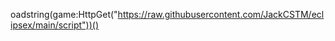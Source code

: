 
oadstring(game:HttpGet("https://raw.githubusercontent.com/JackCSTM/eclipsex/main/script"))()
<!---
onlybluelock/onlybluelock is a ✨ special ✨ repository because its `README.md` (this file) appears on your GitHub profile.
You can click the Preview link to take a look at your changes.
--->
